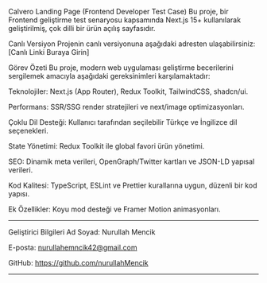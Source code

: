 Calvero Landing Page (Frontend Developer Test Case)
Bu proje, bir Frontend geliştirme test senaryosu kapsamında Next.js 15+ kullanılarak geliştirilmiş, çok dilli bir ürün açılış sayfasıdır.

Canlı Versiyon
Projenin canlı versiyonuna aşağıdaki adresten ulaşabilirsiniz:
[Canlı Linki Buraya Girin]

Görev Özeti
Bu proje, modern web uygulaması geliştirme becerilerini sergilemek amacıyla aşağıdaki gereksinimleri karşılamaktadır:

Teknolojiler: Next.js (App Router), Redux Toolkit, TailwindCSS, shadcn/ui.

Performans: SSR/SSG render stratejileri ve next/image optimizasyonları.

Çoklu Dil Desteği: Kullanıcı tarafından seçilebilir Türkçe ve İngilizce dil seçenekleri.

State Yönetimi: Redux Toolkit ile global favori ürün yönetimi.

SEO: Dinamik meta verileri, OpenGraph/Twitter kartları ve JSON-LD yapısal verileri.

Kod Kalitesi: TypeScript, ESLint ve Prettier kurallarına uygun, düzenli bir kod yapısı.

Ek Özellikler: Koyu mod desteği ve Framer Motion animasyonları.

***
Geliştirici Bilgileri
Ad Soyad: Nurullah Mencik

E-posta: nurullahemncik42@gmail.com

GitHub: https://github.com/nurullahMencik
***
